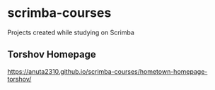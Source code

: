 # scrimba-courses
Projects created while studying on Scrimba

## Torshov Homepage
https://anuta2310.github.io/scrimba-courses/hometown-homepage-torshov/
